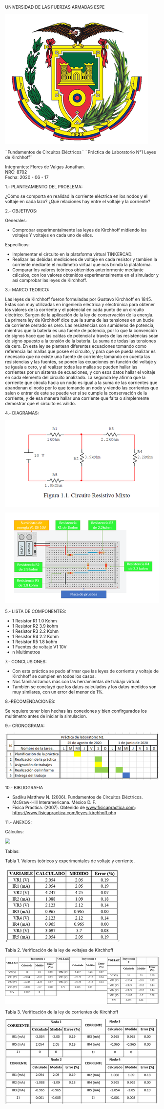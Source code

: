 UNIVERSIDAD DE LAS FUERZAS ARMADAS ESPE

![](https://github.com/JonathanFloresDeValgas/Pactica-N1/blob/master/img/Logo_ESPE.png)

¨Fundamentos de Circuitos Eléctricos¨ 
¨Práctica de Laboratorio N°1 Leyes de Kirchhoff¨  
 
 Integrantes: Flores de Valgas Jonathan.  
NRC: 8702   
Fecha: 2020 - 06 - 17  

1.- PLANTEAMIENTO DEL PROBLEMA:

¿Cómo se comporta en realidad la corriente eléctrica en los nodos y el voltaje en cada lazo? ¿Qué
relaciones hay entre el voltaje y la corriente?

2.- OBJETIVOS:

Generales:

- Comprobar experimentalmente las leyes de Kirchhoff midiendo los voltajes Y voltajes en cada uno de ellos.

Específicos:

- Implementar el circuito en la plataforma virtual TINKERCAD.
- Realizar las debidas mediciones de voltaje en cada resistor y tambien la corriente mediante el multímetro virtual que nos brinda la plataforma.
- Comparar los valores teóricos obtenidos anteriormente mediante cálculos, con los valores obtenidos experimentalmente en el simulador y así comprobar las leyes de Kirchhoff.

3.- MARCO TEORICO:

Las leyes de Kirchhoff fueron formuladas por Gustavo Kirchhoff en 1845. Estas son muy utilizadas en ingeniería eléctrica y electrónica para obtener los valores de la corriente y el potencial en cada punto de un circuito eléctrico. Surgen de la aplicación de la ley de conservación de la energía. La primera ley de Kirchhoff dice que la suma de las tensiones en un bucle de corriente cerrado es cero. Las resistencias son sumideros de potencia, mientras que la batería es una fuente de potencia, por lo que la convención de signos hace que las caídas de potencial a través de las resistencias sean de signo opuesto a la tensión de la batería. La suma de todas las tensiones da cero. En esta ley se plantean diferentes ecuaciones tomando como referencia las mallas que posee el circuito, y para que se pueda realizar es necesario que no existe una fuente de corriente; tomando en cuenta las resistencias y las fuentes, se ponen las ecuaciones en función del voltaje y se iguala a cero, y al realizar todas las mallas se pueden hallar las corrientes por un sistema de ecuaciones, y con esos datos hallar el voltaje en cada elemento del circuito analizado. La segunda ley afirma que la corriente que circula hacia un nodo es igual a la suma de las corrientes que abandonan el nodo por lo que tomando un nodo y viendo las corrientes que salen o entrar de este se puede ver si se cumple la conservación de la corriente, y de esa manera hallar una corriente que falta o simplemente demostrar que el circuito es válido.

4.- DIAGRAMAS:

![](https://github.com/JonathanFloresDeValgas/Pactica-N1/blob/master/img/Imagen1.PNG)

![](https://github.com/JonathanFloresDeValgas/Pactica-N1/blob/master/img/DiagramaC01.PNG)

5.- LISTA DE COMPONENTES: 

* 1 Resistor  R1  1.0 Kohm
* 1 Resistor  R2  3.9 kohm 
* 1 Resistor  R3  2.2 Kohm
* 1 Resistor  R4  2.2 Kohm 
* 1 Resistor  R5  1.8 kohm
* 1 Fuentes de voltaje  V1  10V
* n Multimetros

 7.- CONCLUSIONES:
 
- Con esta práctica se pudo afirmar que las leyes de corriente y voltaje de Kirchhoff se cumplen en todos los casos.
- Nos familiarizamos más con las herramientas de trabajo virtual.
- También se concluyó que los datos calculados y los datos medidos son muy similares, con un error del menor de 1%.

 8.-RECOMENDACIONES:
 
 Se requiere tener bien hechas las conexiones y bien confirgurados los multímetro antes de iniciar la simulacion.
 
 9.- CRONOGRAMA:
  
  ![](https://github.com/JonathanFloresDeValgas/Pactica-N1/blob/master/img/CronogramaP1.PNG)
  
 10.- BIBLIOGRAFIA
 
 - Sadiku Matthew N. (2006). Fundamentos de Circuitos Eléctricos. McGraw-Hill Interamericana. México D. F.
 - Física Práctica. (2007). Obtenido de www.fisicapractica.com: https://www.fisicapractica.com/leyes-kirchhoff.php
 
 11.- ANEXOS:
 
 Cálculos: 
 
 ![](https://github.com/JonathanFloresDeValgas/Pactica-N1/blob/master/img/C%C3%A1lculosP1.png)

 Tablas:
 
 Tabla 1. 
Valores teóricos y experimentales de voltaje y corriente.

![](https://github.com/JonathanFloresDeValgas/Pactica-N1/blob/master/img/t1.png)

Tabla 2.
Verificación de la ley de voltajes de Kirchhoff

![](https://github.com/JonathanFloresDeValgas/Pactica-N1/blob/master/img/t2.png)


Tabla 3.
Verificación de la ley de corrientes de Kirchhoff

![](https://github.com/JonathanFloresDeValgas/Pactica-N1/blob/master/img/t3.png)

 


